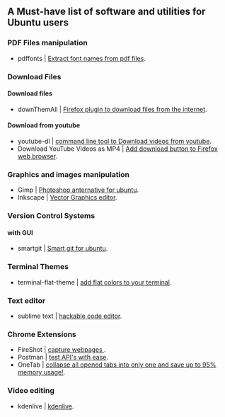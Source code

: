 ## A Must-have list of software and utilities for Ubuntu users



### PDF Files manipulation 
* pdffonts | [Extract font names  from pdf files](http://ask.xmodulo.com/check-which-fonts-are-used-pdf-document.html).


### Download Files 
#### Download files 
* downThemAll | [Firefox plugin to download files from the internet](https://addons.mozilla.org/fr/firefox/addon/downthemall/).

#### Download from youtube 
* youtube-dl | [command line tool to Download videos from youtube](https://rg3.github.io/youtube-dl/).
* Download YouTube Videos as MP4 | [Add download button to Firefox web browser](https://addons.mozilla.org/fr/firefox/addon/download-youtube/). 


### Graphics and images manipulation
* Gimp | [Photoshop anternative for ubuntu](https://www.gimp.org/).
* Inkscape | [Vector Graphics editor](https://inkscape.org/fr/download/linux/).

### Version Control Systems
#### with GUI
* smartgit | [Smart git for ubuntu](http://www.syntevo.com/smartgit/download).


### Terminal Themes
* terminal-flat-theme | [add flat colors to your terminal](https://github.com/IonicaBizau/terminal-flat-theme).

### Text editor 
* sublime text | [hackable code editor](https://www.sublimetext.com/3).


### Chrome Extensions
* FireShot | [capture webpages ](https://chrome.google.com/webstore/detail/capture-webpage-screensho/mcbpblocgmgfnpjjppndjkmgjaogfceg?hl=en).
* Postman | [test API's with ease](https://chrome.google.com/webstore/detail/postman/fhbjgbiflinjbdggehcddcbncdddomop?hl=en).
*  OneTab | [collapse all opened tabs into only one and save up to 95% memory usage!](https://chrome.google.com/webstore/detail/onetab/chphlpgkkbolifaimnlloiipkdnihall?hl=en).

### Video editing 
* kdenlive | [kdenlive](https://kdenlive.org/download-ubuntu).
